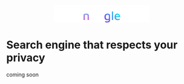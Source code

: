 <p align="center">
<img 
    style="width: 50%;"
    src="https://github.com/csoftware-arigpt/noogle/blob/main/static/noogle.png?raw=true" 
    alt="noogle">
</img>
<h1>Search engine that respects your privacy</h1>
<p>coming soon</p>
</p>
